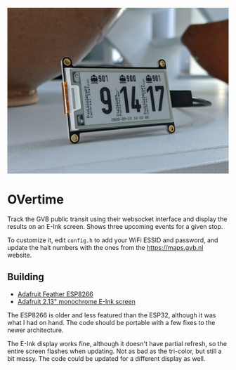 ![Image of the public transit tracker on a counter](images/header.jpg)

# OVertime

Track the GVB public transit using their websocket interface and display
the results on an E-Ink screen.  Shows three upcoming events for a given
stop.

To customize it, edit `config.h` to add your WiFi ESSID and password,
and update the halt numbers with the ones from the https://maps.gvb.nl
website.

## Building

* [Adafruit Feather ESP8266](https://www.adafruit.com/product/3046)
* [Adafruit 2.13" monochrome E-Ink screen](https://www.adafruit.com/product/4195)

The ESP8266 is older and less featured than the ESP32, although it was
what I had on hand.  The code should be portable with a few fixes to the
newer architecture.

The E-Ink display works fine, although it doesn't have partial refresh,
so the entire screen flashes when updating.  Not as bad as the tri-color,
but still a bit messy.  The code could be updated for a different display
as well.


